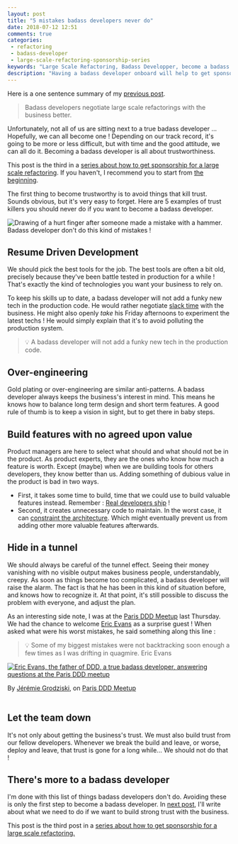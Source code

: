 ```yaml
---
layout: post
title: "5 mistakes badass developers never do"
date: 2018-07-12 12:51
comments: true
categories: 
 - refactoring
 - badass-developer
 - large-scale-refactoring-sponsorship-series
keywords: "Large Scale Refactoring, Badass Developper, become a badass developer, refactoring large software projects, refactoring large software systems, refactoring large code base, refactoring in large software projects"
description: "Having a badass developer onboard will help to get sponsorship for a large scale refactoring. If you don't have a badass developer nearby, or / and if you want to become one yourself, read on. Here are a five mistakes to avoid in order to become a badass developer."
---
```

Here is a one sentence summary of my [previous post](/why-we-need-badass-developers-to-perform-large-scale-refactorings/).

> Badass developers negotiate large scale refactorings with the business better.

 Unfortunately, not all of us are sitting next to a true badass developer ... Hopefully, we can all become one ! Depending on our track record, it's going to be more or less difficult, but with time and the good attitude, we can all do it. Becoming a badass developer is all about trustworthiness.

This post is the third in a [series about how to get sponsorship for a large scale refactoring](/blog/categories/large-scale-refactoring-sponsorship-series/). If you haven't, I recommend you to start from [the beginning](/how-to-convince-your-business-to-sponsor-a-large-scale-refactoring/).

The first thing to become trustworthy is to avoid things that kill trust. Sounds obvious, but it's very easy to forget. Here are 5 examples of trust killers you should never do if you want to become a badass developer.

![Drawing of a hurt finger after someone made a mistake with a hammer. Badass developer don't do this kind of mistakes !]({{site.url}}/imgs/2018-07-03-5-mistakes-badass-developers-never-do/mistake.jpg)

## Resume Driven Development

We should pick the best tools for the job. The best tools are often a bit old, precisely because they've been battle tested in production for a while ! That's exactly the kind of technologies you want your business to rely on.

To keep his skills up to date, a badass developer will not add a funky new tech in the production code. He would rather negotiate [slack time](http://www.jamesshore.com/Agile-Book/slack.html) with the business. He might also openly _take_ his Friday afternoons to experiment the latest techs ! He would simply explain that it's to avoid polluting the production system.

> 💡 A badass developer will not add a funky new tech in the production code.

## Over-engineering

Gold plating or over-engineering are similar anti-patterns. A badass developer always keeps the business's interest in mind. This means he knows how to balance long term design and short term features. A good rule of thumb is to keep a vision in sight, but to get there in baby steps.

## Build features with no agreed upon value

Product managers are here to select what should and what should not be in the product. As product experts, they are the ones who know how much a feature is worth. Except (maybe) when we are building tools for others developers, they know better than us. Adding something of dubious value in the product is bad in two ways. 

*   First, it takes some time to build, time that we could use to build valuable features instead. Remember : [Real developers ship](/real-developers-ship/) !
*   Second, it creates unnecessary code to maintain. In the worst case, it can [constraint the architecture](/incremental-architecture-a-cure-against-architecture-astronauts/). Which might eventually prevent us from adding other more valuable features afterwards.

## Hide in a tunnel

We should always be careful of the tunnel effect. Seeing their money vanishing with no visible output makes business people, understandably, creepy. As soon as things become too complicated, a badass developer will raise the alarm. The fact is that he has been in this kind of situation before, and knows how to recognize it. At that point, it's still possible to discuss the problem with everyone, and adjust the plan.

As an interesting side note, I was at the [Paris DDD Meetup](https://www.meetup.com/fr-FR/DDD-Paris/) last Thursday. We had the chance to welcome [Eric Evans](https://twitter.com/ericevans0) as a surprise guest ! When asked what were his worst mistakes, he said something along this line :

> 💡 Some of my biggest mistakes were not backtracking soon enough a few times as I was drifting in quagmire. Eric Evans

[![Eric Evans, the father of DDD, a true badass developer, answering questions at the Paris DDD meetup]({{site.url}}/imgs/2018-07-03-5-mistakes-badass-developers-never-do/eric-evans-ddd-paris.jpg)](https://www.meetup.com/fr-FR/DDD-Paris/events/248022866/)<div class="image-credits">By <a href="https://www.grodziski.com/">Jérémie Grodziski</a>, on <a href="https://www.meetup.com/fr-FR/DDD-Paris/events/248022866/">Paris DDD Meetup</a></div><br>

## Let the team down

It's not only about getting the business's trust. We must also build trust from our fellow developers. Whenever we break the build and leave, or worse, deploy and leave, that trust is gone for a long while... We should not do that !

## There's more to a badass developer

I'm done with this list of things badass developers don't do. Avoiding these is only the first step to become a badass developer. In [next post](/principles-that-will-make-you-become-a-badass-developer/), I'll write about what we need to do if we want to build strong trust with the business.

This post is the third post in a [series about how to get sponsorship for a large scale refactoring.](/blog/categories/large-scale-refactoring-sponsorship-series/)
